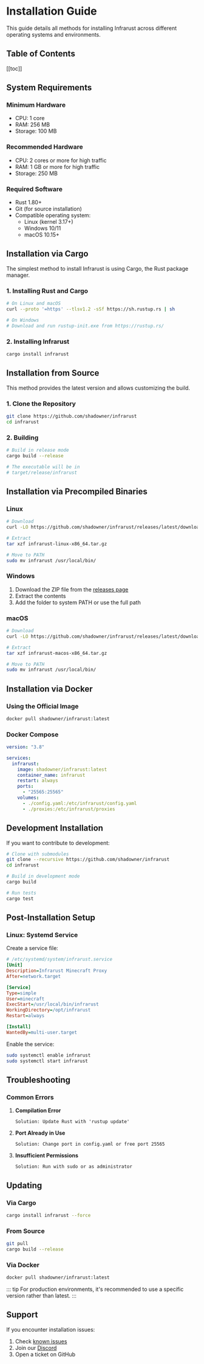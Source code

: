 # Installation Guide

This guide details all methods for installing Infrarust across different operating systems and environments.

## Table of Contents

[[toc]]

## System Requirements

### Minimum Hardware

- CPU: 1 core
- RAM: 256 MB
- Storage: 100 MB

### Recommended Hardware

- CPU: 2 cores or more for high traffic
- RAM: 1 GB or more for high traffic
- Storage: 250 MB

### Required Software

- Rust 1.80+
- Git (for source installation)
- Compatible operating system:
  - Linux (kernel 3.17+)
  - Windows 10/11
  - macOS 10.15+

## Installation via Cargo

The simplest method to install Infrarust is using Cargo, the Rust package manager.

### 1. Installing Rust and Cargo

```bash
# On Linux and macOS
curl --proto '=https' --tlsv1.2 -sSf https://sh.rustup.rs | sh

# On Windows
# Download and run rustup-init.exe from https://rustup.rs/
```

### 2. Installing Infrarust

```bash
cargo install infrarust
```

## Installation from Source

This method provides the latest version and allows customizing the build.

### 1. Clone the Repository

```bash
git clone https://github.com/shadowner/infrarust
cd infrarust
```

### 2. Building

```bash
# Build in release mode
cargo build --release

# The executable will be in
# target/release/infrarust
```

## Installation via Precompiled Binaries

### Linux

```bash
# Download
curl -LO https://github.com/shadowner/infrarust/releases/latest/download/infrarust-linux-x86_64.tar.gz

# Extract
tar xzf infrarust-linux-x86_64.tar.gz

# Move to PATH
sudo mv infrarust /usr/local/bin/
```

### Windows

1. Download the ZIP file from the [releases page](https://github.com/shadowner/infrarust/releases)
2. Extract the contents
3. Add the folder to system PATH or use the full path

### macOS

```bash
# Download
curl -LO https://github.com/shadowner/infrarust/releases/latest/download/infrarust-macos-x86_64.tar.gz

# Extract
tar xzf infrarust-macos-x86_64.tar.gz

# Move to PATH
sudo mv infrarust /usr/local/bin/
```

## Installation via Docker

### Using the Official Image

```bash
docker pull shadowner/infrarust:latest
```

### Docker Compose

```yaml
version: "3.8"

services:
  infrarust:
    image: shadowner/infrarust:latest
    container_name: infrarust
    restart: always
    ports:
      - "25565:25565"
    volumes:
      - ./config.yaml:/etc/infrarust/config.yaml
      - ./proxies:/etc/infrarust/proxies
```

## Development Installation

If you want to contribute to development:

```bash
# Clone with submodules
git clone --recursive https://github.com/shadowner/infrarust
cd infrarust

# Build in development mode
cargo build

# Run tests
cargo test
```

## Post-Installation Setup

### Linux: Systemd Service

Create a service file:

```ini
# /etc/systemd/system/infrarust.service
[Unit]
Description=Infrarust Minecraft Proxy
After=network.target

[Service]
Type=simple
User=minecraft
ExecStart=/usr/local/bin/infrarust
WorkingDirectory=/opt/infrarust
Restart=always

[Install]
WantedBy=multi-user.target
```

Enable the service:

```bash
sudo systemctl enable infrarust
sudo systemctl start infrarust
```

## Troubleshooting

### Common Errors

1. **Compilation Error**

   ```
   Solution: Update Rust with 'rustup update'
   ```

2. **Port Already in Use**

   ```
   Solution: Change port in config.yaml or free port 25565
   ```

3. **Insufficient Permissions**

   ```
   Solution: Run with sudo or as administrator
   ```

## Updating

### Via Cargo

```bash
cargo install infrarust --force
```

### From Source

```bash
git pull
cargo build --release
```

### Via Docker

```bash
docker pull shadowner/infrarust:latest
```

::: tip
For production environments, it's recommended to use a specific version rather than latest.
:::

## Support

If you encounter installation issues:

1. Check [known issues](https://github.com/shadowner/infrarust/issues)
2. Join our [Discord](https://discord.gg/sqbJhZVSgG)
3. Open a ticket on GitHub
